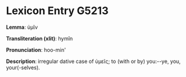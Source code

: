 # Lexicon Entry G5213

**Lemma**: ὑμῖν

**Transliteration (xlit)**: hymîn

**Pronunciation**: hoo-min'

**Description**:
irregular dative case of ὑμεῖς; to (with or by) you:--ye, you, your(-selves).
